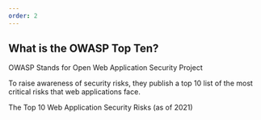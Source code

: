 ```yaml
---
order: 2
---
```


## What is the OWASP Top Ten?

OWASP Stands for Open Web Application Security Project

To raise awareness of security risks, they publish a top 10 list of the most critical risks that web applications face.

The Top 10 Web Application Security Risks (as of 2021)
